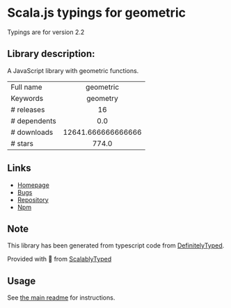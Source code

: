 
# Scala.js typings for geometric

Typings are for version 2.2

## Library description:
A JavaScript library with geometric functions.

|                    |                 |
| ------------------ | :-------------: |
| Full name          | geometric |
| Keywords           | geometry |
| # releases         | 16 |
| # dependents       | 0.0 |
| # downloads        | 12641.666666666666 |
| # stars            | 774.0 |

## Links
- [Homepage](https://github.com/HarryStevens/geometric#readme)
- [Bugs](https://github.com/HarryStevens/geometric/issues)
- [Repository](https://github.com/HarryStevens/geometric)
- [Npm](https://www.npmjs.com/package/geometric)
    


## Note
This library has been generated from typescript code from [DefinitelyTyped](https://definitelytyped.org).

Provided with :purple_heart: from [ScalablyTyped](https://github.com/oyvindberg/ScalablyTyped)

## Usage
See [the main readme](../../readme.md) for instructions.


